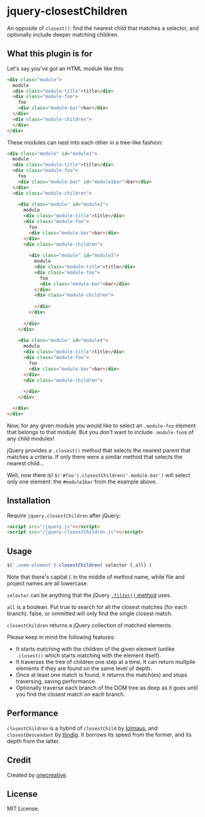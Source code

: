 jquery-closestChildren
===================

An opposite of `closest()`: find the nearest child that matches a selector, and optionally include deeper matching children.


What this plugin is for
-----------------------

Let's say you've got an HTML module like this:

```html
<div class="module">
  module
  <div class="module-title">title</div>
  <div class="module-foo">
    foo
    <div class="module-bar">bar</div>
  </div>
  <div class="module-children">
  </div>
</div>

```

These modules can nest into each other in a tree-like fashion:

```html
<div class="module" id="module1">
  module
  <div class="module-title">title</div>
  <div class="module-foo">
    foo
    <div class="module-bar" id="module1bar">bar</div>
  </div>
  <div class="module-children">
  
    <div class="module" id="module2">
      module
      <div class="module-title">title</div>
      <div class="module-foo">
        foo
        <div class="module-bar">bar</div>
      </div>
      <div class="module-children">
      
        <div class="module" id="module3">
          module
          <div class="module-title">title</div>
          <div class="module-foo">
            foo
            <div class="module-bar">bar</div>
          </div>
          <div class="module-children">
          
          </div>
        </div>
        
      </div>
    </div>
    
    <div class="module" id="module4">
      module
      <div class="module-title">title</div>
      <div class="module-foo">
        foo
        <div class="module-bar">bar</div>
      </div>
      <div class="module-children">
      
      </div>
    </div>

  </div>
</div>

```

Now, for any given module you would like to select an `.module-foo` element that belongs to that module. But you don't want to include `.module-foo`s of any child modules!

jQuery provides a `.closest()` method that selects the nearest parent that matches a criteria. If only there were a similar method that selects the nearest child...

Well, now there is! `$('#foo').closestChildren('.module-bar')` will select only one element: the `#module1bar` from the example above.


## Installation

Require `jquery.closestChildren` after jQuery:


```html
<script src="/jquery.js"></script>
<script src="/jquery.closestChildren.js"></script>
```


## Usage

```js
$('.some-element').closestChildren( selector [,all] )
```

Note that there's capital `C` in the middle of method name, while file and project names are all lowercase.

`selector` can be anything that the jQuery [`.filter()` method](http://api.jquery.com/filter/) uses.

`all` is a boolean. Put true to search for all the closest matches (for each branch). false, or ommitted will only find the single closest match.

`closestChildren` returns a jQuery collection of matched elements.

Please keep in mind the following features:

* It starts matching with the children of the given element (unlike `.closest()` which starts matching with the element itself).
* It traverses the tree of children one step at a time. It can return multpile elements if they are found on the same level of depth.
* Once at least one match is found, it returns the match(es) and stops traversing, saving performance.
* Optionally traverse each branch of the DOM tree as deep as it goes until you find the closest match on each branch.


## Performance
`closestChildren` is a hybrid of `closestChild` by [lolmaus](http://github.com/lolmaus/), and `closestDescendant` by [tlindig](https://github.com/tlindig). It borrows its speed from the former, and its depth from the latter.


## Credit

Created by [onecreative](https://github.com/onecreative).

## License

MIT License.
